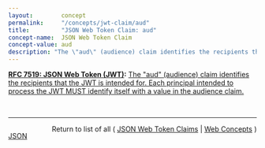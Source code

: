 ```yaml
---
layout:        concept
permalink:     "/concepts/jwt-claim/aud"
title:         "JSON Web Token Claim: aud"
concept-name:  JSON Web Token Claim
concept-value: aud
description: "The \"aud\" (audience) claim identifies the recipients that the JWT is intended for. Each principal intended to process the JWT MUST identify itself with a value in the audience claim."
---
```


**[RFC 7519: JSON Web Token (JWT)](/specs/IETF/RFC/7519 "JSON Web Token (JWT) is a compact, URL-safe means of representing claims to be transferred between two parties. The claims in a JWT are encoded as a JSON object that is used as the payload of a JSON Web Signature (JWS) structure or as the plaintext of a JSON Web Encryption (JWE) structure, enabling the claims to be digitally signed or integrity protected with a Message Authentication Code (MAC) and/or encrypted."):** [The "aud" (audience) claim identifies the recipients that the JWT is intended for. Each principal intended to process the JWT MUST identify itself with a value in the audience claim.](http://tools.ietf.org/html/rfc7519#section-4.1.3 "Read documentation for JSON Web Token Claim &#34;aud&#34;")

<br/>
<hr/>

<p style="float : left"><a href="./aud.json" title="JSON representing this particular Web Concept value">JSON</a></p>
<p style="text-align: right">Return to list of all ( <a href="../jwt-claim/">JSON Web Token Claims</a> | <a href="../">Web Concepts</a> )</p>
